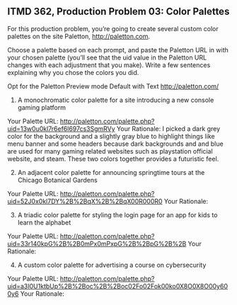 ## ITMD 362, Production Problem 03: Color Palettes

For this production problem, you’re going to create several custom color palettes on the site
Paletton, http://paletton.com.

Choose a palette based on each prompt, and paste the Paletton URL in with your chosen palette
(you’ll see that the uid value in the Paletton URL changes with each adjustment that you make).
Write a few sentences explaining why you chose the colors you did.

Opt for the Paletton Preview mode Default with Text http://paletton.com/

1. A monochromatic color palette for a site introducing a new console gaming platform

Your Palette URL:  http://paletton.com/palette.php?uid=13w0u0kl7r6ef6l697cs3SgmRVy
Your Rationale: I picked a dark grey color for the background and a slightly gray blue to highlight
things like menu banner and some headers because dark backgrounds and and blue are used for many gaming
related websites such as playstation official website, and steam. These two colors together provides a
futuristic feel.

2. An adjacent color palette for announcing springtime tours at the Chicago Botanical Gardens

Your Palette URL: http://paletton.com/palette.php?uid=52J0x0kl7DY%2B%2BqX%2B%2BqX00R000R0
Your Rationale:

3. A triadic color palette for styling the login page for an app for kids to learn the alphabet

Your Palette URL: http://paletton.com/palette.php?uid=33r140kpG%2B%2B0mPx0mPxpG%2B%2BpG%2B%2B
Your Rationale:

4. A custom color palette for advertising a course on cybersecurity

Your Palette URL: http://paletton.com/palette.php?uid=a3I0U1ktbUp%2B%2Boc%2B%2Boc02Fo02Fok00ko0X8O0X8O00y600y6
Your Rationale:
